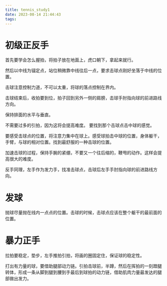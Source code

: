 ```yaml
---
title: tennis_study1
date: 2023-08-14 21:44:43
tags:
---
```

# 初级正反手
首先要学会怎么握拍，将拍子放在地面上，虎口朝下，拿起来就行。

然后以中线为锚定点，站位稍微靠中线往后一点，要求击球点刚好坐落于中线的位置。

击球注意控制力道，不可以太重，将球的落点控制在界内。

击球结束后，收拍要到位，拍子回到另外一侧的肩膀，击球手肘指向球的前进路线方向。

保持排面的水平与垂直。

不需要过多的引拍，因为这将会提高难度。
要找到那个击球点击中球的感觉。

要感受击球点的位置，将注意力集中在球上。感受球拍击中球的位置，身体躯干，手臂，与球的相对位置。找到最舒服的一种击球的位置。

加速击球的过程，保持手腕的紧绷，不要又一个往后缩的，鞭甩的动作。这样会提高很大的难度。

反手同理，左手作为发力手，找准击球点，击球后左手手肘指向球的前进路线方向。

# 发球
抛球尽量抛在线内一点点的位置。击球的时候，击球点应该在整个躯干的最前面的位置。

# 暴力正手
拉拍要稳定，垫步，左手推拍引拍，将画的圈固定住，保证球的稳定性。

打出有力量的球，要借助腿部动力链。引拍击球前，半蹲，然后在挥拍的一刻蹬腿转体，形成一条从脚到腿到腰到手最后到球拍的动力链，借助肌肉力量最发达的腿部做出发力。